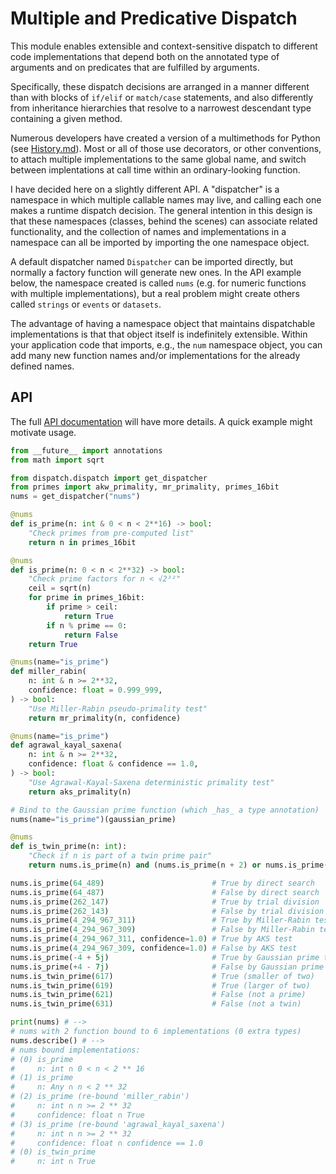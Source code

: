 # Multiple and Predicative Dispatch

This module enables extensible and context-sensitive dispatch to different
code implementations that depend both on the annotated type of arguments and
on predicates that are fulfilled by arguments.

Specifically, these dispatch decisions are arranged in a manner different than
with blocks of `if/elif` or `match/case` statements, and also differently from
inheritance hierarchies that resolve to a narrowest descendant type containing
a given method.

Numerous developers have created a version of a multimethods for Python (see
 [History.md](docs/HISTORY.md)).  Most or all of those use decorators, or
other conventions, to attach multiple implementations to the same global name,
and switch between implentations at call time within an ordinary-looking
function.

I have decided here on a slightly different API.  A "dispatcher" is a
namespace in which multiple callable names may live, and calling each one
makes a runtime dispatch decision. The general intention in this design is
that these namespaces (classes, behind the scenes) can associate related
functionality, and the collection of names and implementations in a namespace
can all be imported by importing the one namespace object.

A default dispatcher named `Dispatcher` can be imported directly, but normally
a factory function will generate new ones.  In the API example below, the
namespace created is called `nums` (e.g. for numeric functions with multiple
implementations), but a real problem might create others called `strings` or
`events` or `datasets`.

The advantage of having a namespace object that maintains dispatchable
implementations is that that object itself is indefinitely extensible.  Within
your application code that imports, e.g., the `num` namespace object, you can
add many new function names and/or implementations for the already defined
names.

## API

The full [API documentation](docs/API.md) will have more details.  A quick
example might motivate usage.

```python
from __future__ import annotations
from math import sqrt

from dispatch.dispatch import get_dispatcher
from primes import akw_primality, mr_primality, primes_16bit
nums = get_dispatcher("nums")

@nums
def is_prime(n: int & 0 < n < 2**16) -> bool:
    "Check primes from pre-computed list"
    return n in primes_16bit

@nums
def is_prime(n: 0 < n < 2**32) -> bool:
    "Check prime factors for n < √2³²"
    ceil = sqrt(n)
    for prime in primes_16bit:
        if prime > ceil:
            return True
        if n % prime == 0:
            return False
    return True

@nums(name="is_prime")
def miller_rabin(
    n: int & n >= 2**32, 
    confidence: float = 0.999_999,
) -> bool:
    "Use Miller-Rabin pseudo-primality test"
    return mr_primality(n, confidence)

@nums(name="is_prime")
def agrawal_kayal_saxena(
    n: int & n >= 2**32,
    confidence: float & confidence == 1.0,
) -> bool:
    "Use Agrawal-Kayal-Saxena deterministic primality test"
    return aks_primality(n)

# Bind to the Gaussian prime function (which _has_ a type annotation)
nums(name="is_prime")(gaussian_prime)  

@nums
def is_twin_prime(n: int):
    "Check if n is part of a twin prime pair"
    return nums.is_prime(n) and (nums.is_prime(n + 2) or nums.is_prime(n - 2))

nums.is_prime(64_489)                        # True by direct search
nums.is_prime(64_487)                        # False by direct search
nums.is_prime(262_147)                       # True by trial division
nums.is_prime(262_143)                       # False by trial division
nums.is_prime(4_294_967_311)                 # True by Miller-Rabin test
nums.is_prime(4_294_967_309)                 # False by Miller-Rabin test
nums.is_prime(4_294_967_311, confidence=1.0) # True by AKS test
nums.is_prime(4_294_967_309, confidence=1.0) # False by AKS test
nums.is_prime(-4 + 5j)                       # True by Gaussian prime test
nums.is_prime(+4 - 7j)                       # False by Gaussian prime test
nums.is_twin_prime(617)                      # True (smaller of two)
nums.is_twin_prime(619)                      # True (larger of two)
nums.is_twin_prime(621)                      # False (not a prime)
nums.is_twin_prime(631)                      # False (not a twin)

print(nums) # -->
# nums with 2 function bound to 6 implementations (0 extra types)
nums.describe() # -->
# nums bound implementations:
# (0) is_prime
#     n: int ∩ 0 < n < 2 ** 16
# (1) is_prime
#     n: Any ∩ n < 2 ** 32
# (2) is_prime (re-bound 'miller_rabin')
#     n: int ∩ n >= 2 ** 32
#     confidence: float ∩ True
# (3) is_prime (re-bound 'agrawal_kayal_saxena')
#     n: int ∩ n >= 2 ** 32
#     confidence: float ∩ confidence == 1.0
# (0) is_twin_prime
#     n: int ∩ True
```
